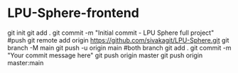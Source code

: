 # LPU-Sphere-frontend
git init
git add .
git commit -m "Initial commit - LPU Sphere full project"
#push
git remote add origin https://github.com/sivakagit/LPU-Sphere.git
git branch -M main
git push -u origin main
#both branch
git add .
git commit -m "Your commit message here"
git push origin master
git push origin master:main

